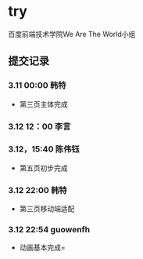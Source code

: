 # try
百度前端技术学院We Are The World小组

## 提交记录

### 3.11 00:00 韩特
* 第三页主体完成


### 3.12 12：00 李言

### 3.12，15:40 陈伟钰
* 第五页初步完成

### 3.12 22:00 韩特
* 第三页移动端适配

### 3.12 22:54 guowenfh

- 动画基本完成=
